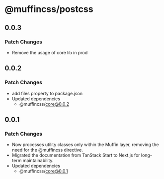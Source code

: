 # @muffincss/postcss

## 0.0.3

### Patch Changes

- Remove the usage of core lib in prod


## 0.0.2

### Patch Changes

- add files property to package.json
- Updated dependencies
  - @muffincss/core@0.0.2

## 0.0.1

### Patch Changes

- Now processes utility classes only within the Muffin layer, removing the need for the @muffincss directive.
- Migrated the documentation from TanStack Start to Next.js for long-term maintainability.
- Updated dependencies
  - @muffincss/core@0.0.1
